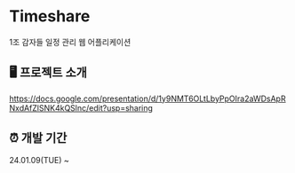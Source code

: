 # Timeshare
1조 감자들 일정 관리 웹 어플리케이션


## 🖥 프로젝트 소개
https://docs.google.com/presentation/d/1y9NMT6OLtLbyPpOIra2aWDsApRNxdAfZlSNK4kQSlnc/edit?usp=sharing
<br>

## ⏰ 개발 기간
24.01.09(TUE) ~ 
